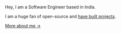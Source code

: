 Hey, I am a Software Engineer based in India.


I am a huge fan of open-source and [have built projects]().

[More about me &rarr;](https://darshanaik.com)


